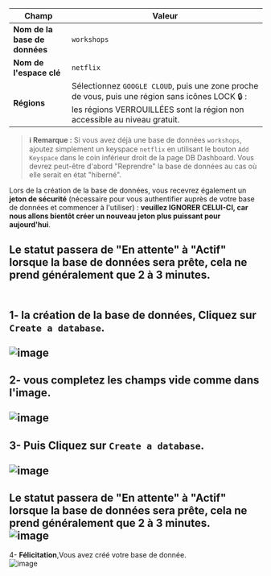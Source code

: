 |Champ|Valeur|
|---|---|
|**Nom de la base de données**| `workshops` |
|**Nom de l'espace clé**| `netflix` |
|**Régions**| Sélectionnez `GOOGLE CLOUD`, puis une zone proche de vous, puis une région sans icônes LOCK 🔒 : les régions VERROUILLÉES sont la région non accessible au niveau gratuit.|

> **ℹ️ Remarque :** Si vous avez déjà une base de données `workshops`, ajoutez simplement un keyspace `netflix` en utilisant le bouton `Add Keyspace` dans le coin inférieur droit de la page DB Dashboard. Vous devrez peut-être d'abord "Reprendre" la base de données au cas où elle serait en état "hiberné".

Lors de la création de la base de données, vous recevrez également un **jeton de sécurité** (nécessaire pour vous authentifier auprès de votre base de données et commencer à l'utiliser) :
**veuillez IGNORER CELUI-CI, car nous allons bientôt créer un nouveau jeton plus puissant pour aujourd'hui**.

Le statut passera de "En attente" à "Actif" lorsque la base de données sera prête, cela ne prend généralement que 2 à 3 minutes.
<br><br>
---------------------
1- la création de la base de données, Cliquez sur `Create a database`.<br>
<br>
![image](https://user-images.githubusercontent.com/123748165/226145245-580a6379-2f01-4512-b02f-51ddb0047ad8.png)
<br>
---------------------
2- vous completez les champs vide comme dans l'image.<br>
<br>
![image](https://user-images.githubusercontent.com/123748165/226145278-cef9ee66-c1bd-4b0a-bebb-4db55947b749.png)
<br>
---------------------
3- Puis Cliquez sur `Create a database`.<br><br>
![image](https://user-images.githubusercontent.com/123748165/226145303-916ceb98-b5f0-4e2b-9650-b241e73257ae.png)
<br>
---------------------
Le statut passera de "En attente" à "Actif" lorsque la base de données sera prête, cela ne prend généralement que 2 à 3 minutes.
<br>
![image](https://user-images.githubusercontent.com/123748165/226145398-c6daedfc-f325-4f87-9d4b-cfdb998bf367.png)
<br>
---------------------
4- **Félicitation**,Vous avez créé votre base de donnée.
<br>
![image](https://user-images.githubusercontent.com/123748165/226145428-afeadc0f-e80c-4b1c-aa23-d115364dee12.png)

